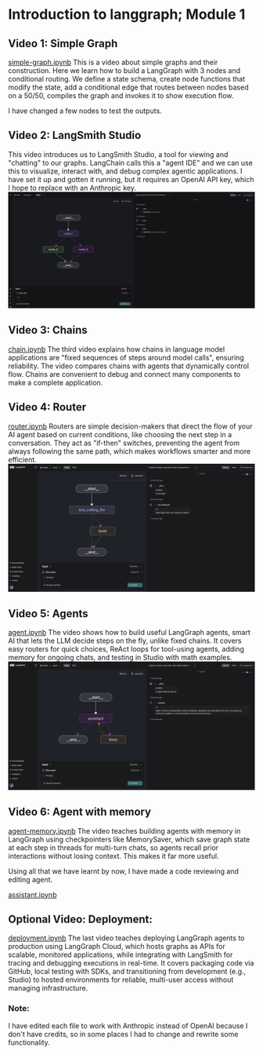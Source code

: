# Introduction to langgraph; Module 1

## Video 1: Simple Graph
[simple-graph.ipynb](resources/module%201/simple-graph.ipynb)
This is a video about simple graphs and their construction. Here we learn how to build a LangGraph with 3 nodes and conditional routing. We define a state schema, create node functions that modify the state, add a conditional edge that routes between nodes based on a 50/50, compiles the graph and invokes it to show execution flow. 

I have changed a few nodes to test the outputs.

## Video 2: LangSmith Studio
This video introduces us to LangSmith Studio, a tool for viewing and "chatting" to our graphs. LangChain calls this a "agent IDE" and we can use this to visualize, interact with, and debug complex agentic applications. I have set it up and gotten it running, but it requires an OpenAI API key, which I hope to replace with an Anthropic key.
![img](img.png)

## Video 3: Chains
[chain.ipynb](resources/module%201/chain.ipynb)
The third video explains how chains in language model applications are "fixed sequences of steps around model calls", ensuring reliability. The video compares chains with agents that dynamically control flow. Chains are convenient to debug and connect many components to make a complete application.

## Video 4: Router
[router.ipynb](resources/module%201/router.ipynb)
Routers are simple decision-makers that direct the flow of your AI agent based on current conditions, like choosing the next step in a conversation. They act as "if-then" switches, preventing the agent from always following the same path, which makes workflows smarter and more efficient.
![img2](img2.png)

## Video 5: Agents
[agent.ipynb](resources/module%201/agent.ipynb)
The video shows how to build useful LangGraph agents, smart AI that lets the LLM decide steps on the fly, unlike fixed chains. It covers easy routers for quick choices, ReAct loops for tool-using agents, adding memory for ongoing chats, and testing in Studio with math examples.
![img3](img3.png)

## Video 6: Agent with memory 
[agent-memory.ipynb](resources/module%201/agent-memory.ipynb)
The video teaches building agents with memory in LangGraph using checkpointers like MemorySaver, which save graph state at each step in threads for multi-turn chats, so agents recall prior interactions without losing context. This makes it far more useful.

Using all that we have learnt by now, I have made a code reviewing and editing agent.

[assistant.ipynb](assitant.ipynb)

## Optional Video: Deployment:
[deployment.ipynb](resources/module%201/deployment.ipynb)
The last video teaches deploying LangGraph agents to production using LangGraph Cloud, which hosts graphs as APIs for scalable, monitored applications, while integrating with LangSmith for tracing and debugging executions in real-time. It covers packaging code via GitHub, local testing with SDKs, and transitioning from development (e.g., Studio) to hosted environments for reliable, multi-user access without managing infrastructure.

### Note: 
I have edited each file to work with Anthropic instead of OpenAI because I don't have credits, so in some places I had to change and rewrite some functionality.